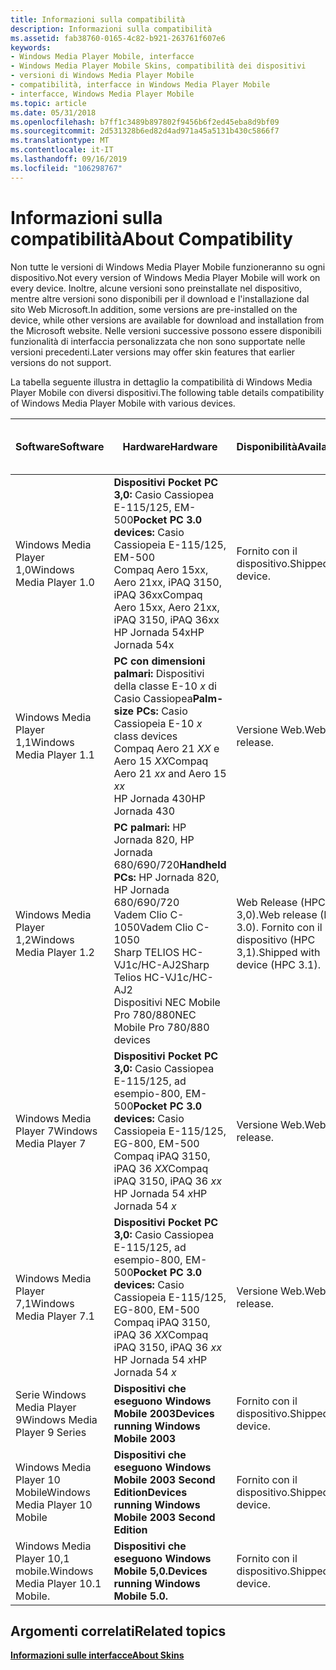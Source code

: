 ```yaml
---
title: Informazioni sulla compatibilità
description: Informazioni sulla compatibilità
ms.assetid: fab38760-0165-4c82-b921-263761f607e6
keywords:
- Windows Media Player Mobile, interfacce
- Windows Media Player Mobile Skins, compatibilità dei dispositivi
- versioni di Windows Media Player Mobile
- compatibilità, interfacce in Windows Media Player Mobile
- interfacce, Windows Media Player Mobile
ms.topic: article
ms.date: 05/31/2018
ms.openlocfilehash: b7ff1c3489b897802f9456b6f2ed45eba8d9bf09
ms.sourcegitcommit: 2d531328b6ed82d4ad971a45a5131b430c5866f7
ms.translationtype: MT
ms.contentlocale: it-IT
ms.lasthandoff: 09/16/2019
ms.locfileid: "106298767"
---
```

# <a name="about-compatibility"></a><span data-ttu-id="f253e-108">Informazioni sulla compatibilità</span><span class="sxs-lookup"><span data-stu-id="f253e-108">About Compatibility</span></span>

<span data-ttu-id="f253e-109">Non tutte le versioni di Windows Media Player Mobile funzioneranno su ogni dispositivo.</span><span class="sxs-lookup"><span data-stu-id="f253e-109">Not every version of Windows Media Player Mobile will work on every device.</span></span> <span data-ttu-id="f253e-110">Inoltre, alcune versioni sono preinstallate nel dispositivo, mentre altre versioni sono disponibili per il download e l'installazione dal sito Web Microsoft.</span><span class="sxs-lookup"><span data-stu-id="f253e-110">In addition, some versions are pre-installed on the device, while other versions are available for download and installation from the Microsoft website.</span></span> <span data-ttu-id="f253e-111">Nelle versioni successive possono essere disponibili funzionalità di interfaccia personalizzata che non sono supportate nelle versioni precedenti.</span><span class="sxs-lookup"><span data-stu-id="f253e-111">Later versions may offer skin features that earlier versions do not support.</span></span>

<span data-ttu-id="f253e-112">La tabella seguente illustra in dettaglio la compatibilità di Windows Media Player Mobile con diversi dispositivi.</span><span class="sxs-lookup"><span data-stu-id="f253e-112">The following table details compatibility of Windows Media Player Mobile with various devices.</span></span>



| <span data-ttu-id="f253e-113">Software</span><span class="sxs-lookup"><span data-stu-id="f253e-113">Software</span></span>                          | <span data-ttu-id="f253e-114">Hardware</span><span class="sxs-lookup"><span data-stu-id="f253e-114">Hardware</span></span>                                                                                                                                                                          | <span data-ttu-id="f253e-115">Disponibilità</span><span class="sxs-lookup"><span data-stu-id="f253e-115">Availability</span></span>                                                     | <span data-ttu-id="f253e-116">Funzionalità di interfaccia personalizzata</span><span class="sxs-lookup"><span data-stu-id="f253e-116">Skin features</span></span>                                     |
|-----------------------------------|-----------------------------------------------------------------------------------------------------------------------------------------------------------------------------------|------------------------------------------------------------------|---------------------------------------------------|
| <span data-ttu-id="f253e-117">Windows Media Player 1,0</span><span class="sxs-lookup"><span data-stu-id="f253e-117">Windows Media Player 1.0</span></span>          | <span data-ttu-id="f253e-118">**Dispositivi Pocket PC 3,0:** Casio Cassiopea E-115/125, EM-500</span><span class="sxs-lookup"><span data-stu-id="f253e-118">**Pocket PC 3.0 devices:** Casio Cassiopeia E-115/125, EM-500</span></span><br/> <span data-ttu-id="f253e-119">Compaq Aero 15xx, Aero 21xx, iPAQ 3150, iPAQ 36xx</span><span class="sxs-lookup"><span data-stu-id="f253e-119">Compaq Aero 15xx, Aero 21xx, iPAQ 3150, iPAQ 36xx</span></span><br/> <span data-ttu-id="f253e-120">HP Jornada 54x</span><span class="sxs-lookup"><span data-stu-id="f253e-120">HP Jornada 54x</span></span><br/>                   | <span data-ttu-id="f253e-121">Fornito con il dispositivo.</span><span class="sxs-lookup"><span data-stu-id="f253e-121">Shipped with device.</span></span>                                             | <span data-ttu-id="f253e-122">Solo audio.</span><span class="sxs-lookup"><span data-stu-id="f253e-122">Audio only.</span></span>                                       |
| <span data-ttu-id="f253e-123">Windows Media Player 1,1</span><span class="sxs-lookup"><span data-stu-id="f253e-123">Windows Media Player 1.1</span></span>          | <span data-ttu-id="f253e-124">**PC con dimensioni palmari:** Dispositivi della classe E-10 *x* di Casio Cassiopea</span><span class="sxs-lookup"><span data-stu-id="f253e-124">**Palm-size PCs:** Casio Cassiopeia E-10 *x* class devices</span></span><br/> <span data-ttu-id="f253e-125">Compaq Aero 21 *XX* e Aero 15 *XX*</span><span class="sxs-lookup"><span data-stu-id="f253e-125">Compaq Aero 21 *xx* and Aero 15 *xx*</span></span><br/> <span data-ttu-id="f253e-126">HP Jornada 430</span><span class="sxs-lookup"><span data-stu-id="f253e-126">HP Jornada 430</span></span><br/>                                      | <span data-ttu-id="f253e-127">Versione Web.</span><span class="sxs-lookup"><span data-stu-id="f253e-127">Web release.</span></span>                                                     | <span data-ttu-id="f253e-128">Solo audio.</span><span class="sxs-lookup"><span data-stu-id="f253e-128">Audio only.</span></span>                                       |
| <span data-ttu-id="f253e-129">Windows Media Player 1,2</span><span class="sxs-lookup"><span data-stu-id="f253e-129">Windows Media Player 1.2</span></span>          | <span data-ttu-id="f253e-130">**PC palmari:** HP Jornada 820, HP Jornada 680/690/720</span><span class="sxs-lookup"><span data-stu-id="f253e-130">**Handheld PCs:** HP Jornada 820, HP Jornada 680/690/720</span></span><br/> <span data-ttu-id="f253e-131">Vadem Clio C-1050</span><span class="sxs-lookup"><span data-stu-id="f253e-131">Vadem Clio C-1050</span></span><br/> <span data-ttu-id="f253e-132">Sharp TELIOS HC-VJ1c/HC-AJ2</span><span class="sxs-lookup"><span data-stu-id="f253e-132">Sharp Telios HC-VJ1c/HC-AJ2</span></span><br/> <span data-ttu-id="f253e-133">Dispositivi NEC Mobile Pro 780/880</span><span class="sxs-lookup"><span data-stu-id="f253e-133">NEC Mobile Pro 780/880 devices</span></span><br/> | <span data-ttu-id="f253e-134">Web Release (HPC 3,0).</span><span class="sxs-lookup"><span data-stu-id="f253e-134">Web release (HPC 3.0).</span></span> <span data-ttu-id="f253e-135">Fornito con il dispositivo (HPC 3,1).</span><span class="sxs-lookup"><span data-stu-id="f253e-135">Shipped with device (HPC 3.1).</span></span><br/> | <span data-ttu-id="f253e-136">Solo audio.</span><span class="sxs-lookup"><span data-stu-id="f253e-136">Audio only.</span></span>                                       |
| <span data-ttu-id="f253e-137">Windows Media Player 7</span><span class="sxs-lookup"><span data-stu-id="f253e-137">Windows Media Player 7</span></span>            | <span data-ttu-id="f253e-138">**Dispositivi Pocket PC 3,0:** Casio Cassiopea E-115/125, ad esempio-800, EM-500</span><span class="sxs-lookup"><span data-stu-id="f253e-138">**Pocket PC 3.0 devices:** Casio Cassiopeia E-115/125, EG-800, EM-500</span></span><br/> <span data-ttu-id="f253e-139">Compaq iPAQ 3150, iPAQ 36 *XX*</span><span class="sxs-lookup"><span data-stu-id="f253e-139">Compaq iPAQ 3150, iPAQ 36 *xx*</span></span><br/> <span data-ttu-id="f253e-140">HP Jornada 54 *x*</span><span class="sxs-lookup"><span data-stu-id="f253e-140">HP Jornada 54 *x*</span></span><br/>                             | <span data-ttu-id="f253e-141">Versione Web.</span><span class="sxs-lookup"><span data-stu-id="f253e-141">Web release.</span></span>                                                     | <span data-ttu-id="f253e-142">Audio e video locali.</span><span class="sxs-lookup"><span data-stu-id="f253e-142">Local audio and video.</span></span>                            |
| <span data-ttu-id="f253e-143">Windows Media Player 7,1</span><span class="sxs-lookup"><span data-stu-id="f253e-143">Windows Media Player 7.1</span></span>          | <span data-ttu-id="f253e-144">**Dispositivi Pocket PC 3,0:** Casio Cassiopea E-115/125, ad esempio-800, EM-500</span><span class="sxs-lookup"><span data-stu-id="f253e-144">**Pocket PC 3.0 devices:** Casio Cassiopeia E-115/125, EG-800, EM-500</span></span><br/> <span data-ttu-id="f253e-145">Compaq iPAQ 3150, iPAQ 36 *XX*</span><span class="sxs-lookup"><span data-stu-id="f253e-145">Compaq iPAQ 3150, iPAQ 36 *xx*</span></span><br/> <span data-ttu-id="f253e-146">HP Jornada 54 *x*</span><span class="sxs-lookup"><span data-stu-id="f253e-146">HP Jornada 54 *x*</span></span><br/>                             | <span data-ttu-id="f253e-147">Versione Web.</span><span class="sxs-lookup"><span data-stu-id="f253e-147">Web release.</span></span>                                                     | <span data-ttu-id="f253e-148">Streaming di audio e video.</span><span class="sxs-lookup"><span data-stu-id="f253e-148">Streaming audio and video.</span></span>                        |
| <span data-ttu-id="f253e-149">Serie Windows Media Player 9</span><span class="sxs-lookup"><span data-stu-id="f253e-149">Windows Media Player 9 Series</span></span>     | <span data-ttu-id="f253e-150">**Dispositivi che eseguono Windows Mobile 2003**</span><span class="sxs-lookup"><span data-stu-id="f253e-150">**Devices running Windows Mobile 2003**</span></span>                                                                                                                                           | <span data-ttu-id="f253e-151">Fornito con il dispositivo.</span><span class="sxs-lookup"><span data-stu-id="f253e-151">Shipped with device.</span></span>                                             | <span data-ttu-id="f253e-152">Più orientamenti di visualizzazione.</span><span class="sxs-lookup"><span data-stu-id="f253e-152">Multiple display orientations.</span></span>                    |
| <span data-ttu-id="f253e-153">Windows Media Player 10 Mobile</span><span class="sxs-lookup"><span data-stu-id="f253e-153">Windows Media Player 10 Mobile</span></span>    | <span data-ttu-id="f253e-154">**Dispositivi che eseguono Windows Mobile 2003 Second Edition**</span><span class="sxs-lookup"><span data-stu-id="f253e-154">**Devices running Windows Mobile 2003 Second Edition**</span></span>                                                                                                                            | <span data-ttu-id="f253e-155">Fornito con il dispositivo.</span><span class="sxs-lookup"><span data-stu-id="f253e-155">Shipped with device.</span></span>                                             | <span data-ttu-id="f253e-156">Sono state aggiunte nuove funzioni per i pulsanti e elementi dell'album.</span><span class="sxs-lookup"><span data-stu-id="f253e-156">New button functions and album art element added.</span></span> |
| <span data-ttu-id="f253e-157">Windows Media Player 10,1 mobile.</span><span class="sxs-lookup"><span data-stu-id="f253e-157">Windows Media Player 10.1 Mobile.</span></span> | <span data-ttu-id="f253e-158">**Dispositivi che eseguono Windows Mobile 5,0.**</span><span class="sxs-lookup"><span data-stu-id="f253e-158">**Devices running Windows Mobile 5.0.**</span></span>                                                                                                                                           | <span data-ttu-id="f253e-159">Fornito con il dispositivo.</span><span class="sxs-lookup"><span data-stu-id="f253e-159">Shipped with device.</span></span>                                             | <span data-ttu-id="f253e-160">È stato aggiunto l'elemento Classifications.</span><span class="sxs-lookup"><span data-stu-id="f253e-160">Ratings element added.</span></span>                            |



 

## <a name="related-topics"></a><span data-ttu-id="f253e-161">Argomenti correlati</span><span class="sxs-lookup"><span data-stu-id="f253e-161">Related topics</span></span>

<dl> <dt>

[<span data-ttu-id="f253e-162">**Informazioni sulle interfacce**</span><span class="sxs-lookup"><span data-stu-id="f253e-162">**About Skins**</span></span>](about-skins-mobile.md)
</dt> </dl>

 

 





